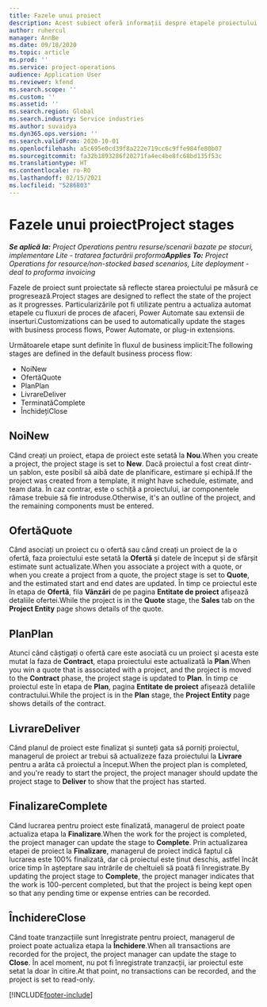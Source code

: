 ```yaml
---
title: Fazele unui proiect
description: Acest subiect oferă informații despre etapele proiectului care sunt disponibile în Microsoft Dynamics Project Operations.
author: ruhercul
manager: AnnBe
ms.date: 09/18/2020
ms.topic: article
ms.prod: ''
ms.service: project-operations
audience: Application User
ms.reviewer: kfend
ms.search.scope: ''
ms.custom: ''
ms.assetid: ''
ms.search.region: Global
ms.search.industry: Service industries
ms.author: suvaidya
ms.dyn365.ops.version: ''
ms.search.validFrom: 2020-10-01
ms.openlocfilehash: a5c695e0cd39f8a222e719cc6c9ffe984fe80b07
ms.sourcegitcommit: fa32b1893286f20271fa4ec4be8fc68bd135f53c
ms.translationtype: HT
ms.contentlocale: ro-RO
ms.lasthandoff: 02/15/2021
ms.locfileid: "5286803"
---
```

# <a name="project-stages"></a><span data-ttu-id="45d68-103">Fazele unui proiect</span><span class="sxs-lookup"><span data-stu-id="45d68-103">Project stages</span></span>

<span data-ttu-id="45d68-104">_**Se aplică la:** Project Operations pentru resurse/scenarii bazate pe stocuri, implementare Lite - tratarea facturării proforma_</span><span class="sxs-lookup"><span data-stu-id="45d68-104">_**Applies To:** Project Operations for resource/non-stocked based scenarios, Lite deployment - deal to proforma invoicing_</span></span>

<span data-ttu-id="45d68-105">Fazele de proiect sunt proiectate să reflecte starea proiectului pe măsură ce progresează.</span><span class="sxs-lookup"><span data-stu-id="45d68-105">Project stages are designed to reflect the state of the project as it progresses.</span></span> <span data-ttu-id="45d68-106">Particularizările pot fi utilizate pentru a actualiza automat etapele cu fluxuri de proces de afaceri, Power Automate sau extensii de inserturi.</span><span class="sxs-lookup"><span data-stu-id="45d68-106">Customizations can be used to automatically update the stages with business process flows, Power Automate, or plug-in extensions.</span></span>

<span data-ttu-id="45d68-107">Următoarele etape sunt definite în fluxul de business implicit:</span><span class="sxs-lookup"><span data-stu-id="45d68-107">The following stages are defined in the default business process flow:</span></span>

- <span data-ttu-id="45d68-108">Noi</span><span class="sxs-lookup"><span data-stu-id="45d68-108">New</span></span>
- <span data-ttu-id="45d68-109">Ofertă</span><span class="sxs-lookup"><span data-stu-id="45d68-109">Quote</span></span>
- <span data-ttu-id="45d68-110">Plan</span><span class="sxs-lookup"><span data-stu-id="45d68-110">Plan</span></span>
- <span data-ttu-id="45d68-111">Livrare</span><span class="sxs-lookup"><span data-stu-id="45d68-111">Deliver</span></span>
- <span data-ttu-id="45d68-112">Terminată</span><span class="sxs-lookup"><span data-stu-id="45d68-112">Complete</span></span>
- <span data-ttu-id="45d68-113">Închideți</span><span class="sxs-lookup"><span data-stu-id="45d68-113">Close</span></span> 

## <a name="new"></a><span data-ttu-id="45d68-114">Noi</span><span class="sxs-lookup"><span data-stu-id="45d68-114">New</span></span>

<span data-ttu-id="45d68-115">Când creați un proiect, etapa de proiect este setată la **Nou**.</span><span class="sxs-lookup"><span data-stu-id="45d68-115">When you create a project, the project stage is set to **New**.</span></span> <span data-ttu-id="45d68-116">Dacă proiectul a fost creat dintr-un șablon, este posibil să aibă date de planificare, estimare și echipă.</span><span class="sxs-lookup"><span data-stu-id="45d68-116">If the project was created from a template, it might have schedule, estimate, and team data.</span></span> <span data-ttu-id="45d68-117">În caz contrar, este o schiță a proiectului, iar componentele rămase trebuie să fie introduse.</span><span class="sxs-lookup"><span data-stu-id="45d68-117">Otherwise, it's an outline of the project, and the remaining components must be entered.</span></span>

## <a name="quote"></a><span data-ttu-id="45d68-118">Ofertă</span><span class="sxs-lookup"><span data-stu-id="45d68-118">Quote</span></span>

<span data-ttu-id="45d68-119">Când asociați un proiect cu o ofertă sau când creați un proiect de la o ofertă, faza proiectului este setată la **Ofertă** și datele de început și de sfârșit estimate sunt actualizate.</span><span class="sxs-lookup"><span data-stu-id="45d68-119">When you associate a project with a quote, or when you create a project from a quote, the project stage is set to **Quote**, and the estimated start and end dates are updated.</span></span> <span data-ttu-id="45d68-120">În timp ce proiectul este în etapa de **Ofertă**, fila **Vânzări** de pe pagina **Entitate de proiect** afișează detaliile ofertei.</span><span class="sxs-lookup"><span data-stu-id="45d68-120">While the project is in the **Quote** stage, the **Sales** tab on the **Project Entity** page shows details of the quote.</span></span>

## <a name="plan"></a><span data-ttu-id="45d68-121">Plan</span><span class="sxs-lookup"><span data-stu-id="45d68-121">Plan</span></span>

<span data-ttu-id="45d68-122">Atunci când câștigați o ofertă care este asociată cu un proiect și acesta este mutat la faza de **Contract**, etapa proiectului este actualizată la **Plan**.</span><span class="sxs-lookup"><span data-stu-id="45d68-122">When you win a quote that is associated with a project, and the project is moved to the **Contract** phase, the project stage is updated to **Plan**.</span></span> <span data-ttu-id="45d68-123">În timp ce proiectul este în etapa de **Plan**, pagina **Entitate de proiect** afișează detaliile contractului.</span><span class="sxs-lookup"><span data-stu-id="45d68-123">While the project is in the **Plan** stage, the **Project Entity** page shows details of the contract.</span></span>

## <a name="deliver"></a><span data-ttu-id="45d68-124">Livrare</span><span class="sxs-lookup"><span data-stu-id="45d68-124">Deliver</span></span>

<span data-ttu-id="45d68-125">Când planul de proiect este finalizat și sunteți gata să porniți proiectul, managerul de proiect ar trebui să actualizeze faza proiectului la **Livrare** pentru a arăta că proiectul a început.</span><span class="sxs-lookup"><span data-stu-id="45d68-125">When the project plan is completed, and you're ready to start the project, the project manager should update the project stage to **Deliver** to show that the project has started.</span></span>

## <a name="complete"></a><span data-ttu-id="45d68-126">Finalizare</span><span class="sxs-lookup"><span data-stu-id="45d68-126">Complete</span></span> 

<span data-ttu-id="45d68-127">Când lucrarea pentru proiect este finalizată, managerul de proiect poate actualiza etapa la **Finalizare**.</span><span class="sxs-lookup"><span data-stu-id="45d68-127">When the work for the project is completed, the project manager can update the stage to **Complete**.</span></span> <span data-ttu-id="45d68-128">Prin actualizarea etapei de proiect la **Finalizare**, managerul de proiect indică faptul că lucrarea este 100% finalizată, dar că proiectul este ținut deschis, astfel încât orice timp în așteptare sau intrările de cheltuieli să poată fi înregistrate.</span><span class="sxs-lookup"><span data-stu-id="45d68-128">By updating the project stage to **Complete**, the project manager indicates that the work is 100-percent completed, but that the project is being kept open so that any pending time or expense entries can be recorded.</span></span>

## <a name="close"></a><span data-ttu-id="45d68-129">Închidere</span><span class="sxs-lookup"><span data-stu-id="45d68-129">Close</span></span>

<span data-ttu-id="45d68-130">Când toate tranzacțiile sunt înregistrate pentru proiect, managerul de proiect poate actualiza etapa la **Închidere**.</span><span class="sxs-lookup"><span data-stu-id="45d68-130">When all transactions are recorded for the project, the project manager can update the stage to **Close**.</span></span> <span data-ttu-id="45d68-131">În acel moment, nu pot fi înregistrate tranzacții, iar proiectul este setat la doar în citire.</span><span class="sxs-lookup"><span data-stu-id="45d68-131">At that point, no transactions can be recorded, and the project is set to read-only.</span></span>



[!INCLUDE[footer-include](../includes/footer-banner.md)]